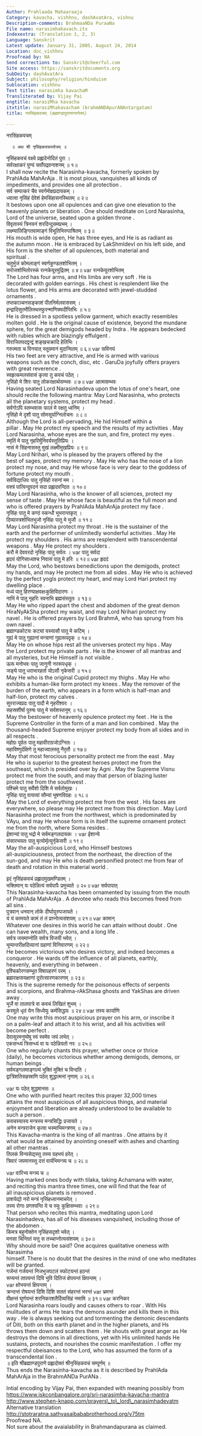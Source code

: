 ```yaml
---
Author: Prahlaada Mahaaraaja
Category: kavacha, vishhnu, dashAvatAra, vishnu
Description-comments: BrahmaaNDa PuraaNa
File name: narasimhakavach.itx
Indexextra: (Translation 1, 2, 3)
Language: Sanskrit
Latest update: January 31, 2005, August 24, 2014
Location: doc_vishhnu
Proofread by: NA
Send corrections to: Sanskrit@cheerful.com
Site access: https://sanskritdocuments.org
SubDeity: dashAvatAra
Subject: philosophy/religion/hinduism
Sublocation: vishhnu
Text title: narasimha kavachaM
Transliterated by: Vijay Pai
engtitle: narasiMha kavacha
itxtitle: narasiMhakavacham (brahmANDApurANAntargatam)
title: नरसिंहकवचम् (ब्रह्माण्डापुराणान्तर्गतम्)

---
```

  
 नरसिंहकवचम्   
  
      ॥ अथ श्री नृसिंहकवचस्तोत्रम् ॥  
  
नृसिंहकवचं वक्ष्ये प्रह्लादेनोदितं पुरा ।  
सर्वरक्षाकरं पुण्यं सर्वोपद्रवनाशनम् ॥ १॥  
 I shall now recite the Narasinha-kavacha, formerly spoken by  
PrahlAda MahArAja . It is most pious, vanquishes all kinds of  
impediments, and provides one all protection .   
सर्व सम्पत्करं चैव स्वर्गमोक्षप्रदायकम् ।  
ध्यात्वा नृसिंहं देवेशं हेमसिंहासनस्थितम् ॥ २॥  
It bestows upon one all opulences and can give one elevation to the  
heavenly planets or liberation . One should meditate on Lord Narasinha,  
Lord of the universe, seated upon a golden throne .   
विवृतास्यं त्रिनयनं शरदिन्दुसमप्रभम् ।  
लक्ष्म्यालिङ्गितवामाङ्गं विभूतिभिरुपाश्रितम् ॥ ३॥  
His mouth is wide open, He has three eyes, and He is as radiant as  
the autumn moon . He is embraced by LakShmIdevI on his left side, and  
His form is the shelter of all opulences, both material and  
spiritual .   
चतुर्भुजं कोमलाङ्गं स्वर्णकुण्डलशोभितम् ।  
सरोजशोभितोरस्कं रत्नकेयूरमुद्रितम् ॥ ४॥  var  रत्नकेयूरशोभितम्  
The Lord has four arms, and His limbs are very soft . He is  
decorated with golden earrings . His chest is resplendent like the  
lotus flower, and His arms are decorated with jewel-studded  
ornaments .   
तप्तकाञ्चनसङ्काशं पीतनिर्मलवाससम् ।  
इन्द्रादिसुरमौलिस्थस्फुरन्माणिक्यदीप्तिभिः ॥ ५॥  
He is dressed in a spotless yellow garment, which exactly resembles  
molten gold . He is the original cause of existence, beyond the mundane  
sphere, for the great demigods headed by Indra . He appears bedecked  
with rubies which are blazingly effulgent .   
विराजितपदद्वन्द्वं शङ्खचक्रादि हेतिभिः ।  
गरुत्मता च विनयात् स्तूयमानं मुदान्वितम् ॥ ६॥  var  सविनयं   
His two feet are very attractive, and He is armed with various  
weapons such as the conch, disc, etc . GaruDa joyfully offers prayers  
with great reverence .   
स्वहृत्कमलसंवासं कृत्वा तु कवचं पठेत् ।  
नृसिंहो मे शिरः पातु लोकरक्षार्थसम्भवः ॥ ७॥  var  आत्मसम्भवः   
Having seated Lord Narasinhadeva upon the lotus of one's heart, one  
should recite the following mantra: May Lord Narasinha, who protects  
all the planetary systems, protect my head .   
सर्वगोऽपि स्तम्भवासः फालं मे रक्षतु ध्वनिम् ।  
नृसिंहो मे दृशौ पातु सोमसूर्याग्निलोचनः ॥ ८॥  
Although the Lord is all-pervading, He hid Himself within a  
pillar . May He protect my speech and the results of my activities . May  
Lord Narasinha, whose eyes are the sun, and fire, protect my eyes .   
स्मृतिं मे पातु नृहरिर्मुनिवर्यस्तुतिप्रियः ।  
नासं मे सिंहनासस्तु मुखं लक्ष्मीमुखप्रियः ॥ ९॥  
May Lord Nrihari, who is pleased by the prayers offered by the  
best of sages, protect my memory . May He who has the nose of a lion  
protect my nose, and may He whose face is very dear to the goddess of  
fortune protect my mouth .   
सर्वविद्याधिपः पातु नृसिंहो रसनां मम ।  
वक्त्रं पात्विन्दुवदनं सदा प्रह्लादवन्दितः ॥ १०॥  
May Lord Narasinha, who is the knower of all sciences, protect my  
sense of taste . May He whose face is beautiful as the full moon and  
who is offered prayers by PrahlAda MahArAja protect my face .   
नृसिंहः पातु मे कण्ठं स्कन्धौ भूभरान्तकृत् ।  
दिव्यास्त्रशोभितभुजो नृसिंहः पातु मे भुजौ ॥ ११॥  
May Lord Narasinha protect my throat . He is the sustainer of the  
earth and the performer of unlimitedly wonderful activities . May He  
protect my shoulders . His arms are resplendent with transcendental  
weapons . May He protect my shoulders .   
करौ मे देववरदो नृसिंहः पातु सर्वतः ।  var  पातु सर्वदा  
हृदयं योगिसाध्यश्च निवासं पातु मे हरिः ॥ १२॥  var  हृददं  
May the Lord, who bestows benedictions upon the demigods, protect  
my hands, and may He protect me from all sides . May He who is achieved  
by the perfect yogIs protect my heart, and may Lord Hari protect my  
dwelling place .   
मध्यं पातु हिरण्याक्षवक्षःकुक्षिविदारणः ।  
नाभिं मे पातु नृहरिः स्वनाभि ब्रह्मसंस्तुतः ॥ १३॥  
May He who ripped apart the chest and abdomen of the great demon  
HiraNyAkSha protect my waist, and may Lord Nrihari protect my  
navel . He is offered prayers by Lord BrahmA, who has sprung from his  
own navel .   
ब्रह्माण्डकोटयः कट्यां यस्यासौ पातु मे कटिम् ।  
गुह्यं मे पातु गुह्यानां मन्त्राणां गुह्यरूपदृक् ॥ १४॥  
May He on whose hips rest all the universes protect my hips . May  
the Lord protect my private parts . He is the knower of all mantras and  
all mysteries, but He Himself is not visible .   
ऊरू मनोभवः पातु जानुनी नररूपधृक् ।  
जङ्घे पातु धराभारहर्ता योऽसौ नृकेसरी ॥ १५॥  
May He who is the original Cupid protect my thighs . May He who  
exhibits a human-like form protect my knees . May the remover of the  
burden of the earth, who appears in a form which is half-man and  
half-lion, protect my calves .   
सुरराज्यप्रदः पातु पादौ मे नृहरीश्वरः ।  
सहस्रशीर्षा पुरुषः पातु मे सर्वशस्तनुम् ॥ १६॥  
May the bestower of heavenly opulence protect my feet . He is the  
Supreme Controller in the form of a man and lion combined . May the  
thousand-headed Supreme enjoyer protect my body from all sides and in  
all respects .   
महोग्रः पूर्वतः पातु महावीराग्रजोऽग्नितः ।  
महाविष्णुर्दक्षिणे तु महाज्वालस्तु नैरृतौ ॥ १७॥  
May that most ferocious personality protect me from the east . May  
He who is superior to the greatest heroes protect me from the  
southeast, which is presided over by Agni . May the Supreme Visnu  
protect me from the south, and may that person of blazing luster  
protect me from the southwest .   
पश्चिमे पातु सर्वेशो दिशि मे सर्वतोमुखः ।  
नृसिंहः पातु वायव्यां सौम्यां भूषणविग्रहः ॥ १८॥  
May the Lord of everything protect me from the west . His faces are  
everywhere, so please may He protect me from this direction . May Lord  
Narasinha protect me from the northwest, which is predominated by  
VAyu, and may He whose form is in itself the supreme ornament protect  
me from the north, where Soma resides .   
ईशान्यां पातु भद्रो मे सर्वमङ्गलदायकः ।  var  ईशान्ये  
संसारभयतः पातु मृत्योर्मृत्युर्नृकेसरी ॥ १९॥  
May the all-auspicious Lord, who Himself bestows  
all-auspiciousness, protect from the northeast, the direction of the  
sun-god, and may He who is death personified protect me from fear of  
death and rotation in this material world .   
  
इदं नृसिंहकवचं प्रह्लादमुखमण्डितम् ।  
भक्तिमान् यः पठेन्नित्यं सर्वपापैः प्रमुच्यते ॥ २०॥  var  सर्वपापात्   
This Narasinha-kavacha has been ornamented by issuing from the mouth  
of PrahlAda MahArAja . A devotee who reads this becomes freed from  
all sins .   
पुत्रवान् धनवान् लोके दीर्घायुरुपजायते ।  
यं यं कामयते कामं तं तं प्राप्नोत्यसंशयम् ॥ २१॥  var  कामान्   
Whatever one desires in this world he can attain without doubt . One  
can have wealth, many sons, and a long life .   
सर्वत्र जयमाप्नोति सर्वत्र विजयी भवेत् ।  
भूम्यन्तरीक्षदिव्यानां ग्रहाणां विनिवारणम् ॥ २२॥  
He becomes victorious who desires victory, and indeed becomes a  
conqueror . He wards off the influence of all planets, earthly,  
heavenly, and everything in between .   
वृश्चिकोरगसम्भूत विषापहरणं परम् ।  
ब्रह्मराक्षसयक्षाणां दूरोत्सारणकारणम् ॥ २३॥  
This is the supreme remedy for the poisonous effects of serpents  
and scorpions, and Brahma-rAkShasa ghosts and YakShas are driven  
away .   
भूर्जे वा तालपात्रे वा कवचं लिखितं शुभम् ।  
करमूले धृतं येन सिध्येयुः कर्मसिद्धयः ॥ २४॥  var  तस्य कार्याणि   
One may write this most auspicious prayer on his arm, or inscribe it  
on a palm-leaf and attach it to his wrist, and all his activities will  
become perfect .   
देवासुरमनुष्येषु स्वं स्वमेव जयं लभेत् ।  
एकसन्ध्यं त्रिसन्ध्यं वा यः पठेन्नियतो नरः ॥ २५॥  
One who regularly chants this prayer, whether once or thrice  
(daily), he becomes victorious whether among demigods, demons, or  
human beings .   
सर्वमङ्गलमाङ्गल्यं भुक्तिं मुक्तिं च विन्दति ।  
द्वात्रिंशतिसहस्राणि पठेत् शुद्धात्मनां नृणाम् ॥ २६॥  
  
 var  यः पठेत् शुद्धमानसः ॥  
One who with purified heart recites this prayer 32,000 times  
attains the most auspicious of all auspicious things, and material  
enjoyment and liberation are already understood to be available to  
such a person .   
कवचस्यास्य मन्त्रस्य मन्त्रसिद्धिः प्रजायते ।  
अनेन मन्त्रराजेन कृत्वा भस्माभिमन्त्रणम् ॥ २७॥  
This Kavacha-mantra is the king of all mantras . One attains by it  
what would be attained by anointing oneself with ashes and chanting  
all other mantras .   
तिलकं विन्यसेद्यस्तु तस्य ग्रहभयं हरेत् ।  
त्रिवारं जपमानस्तु दत्तं वार्यभिमन्त्र्य च ॥ २८॥  
  
 var  वारिभ्य मन्त्र्य च  ॥  
Having marked ones body with tilaka, taking Achamana with water,  
and reciting this mantra three times, one will find that the fear of  
all inauspicious planets is removed .   
प्राशयेद्यो नरो मन्त्रं नृसिंहध्यानमाचरेत् ।  
तस्य रोगाः प्रणश्यन्ति ये च स्युः कुक्षिसम्भवाः ॥ २९॥  
That person who recites this mantra, meditating upon Lord  
Narasinhadeva, has all of his diseases vanquished, including those of  
the abdomen .   
किमत्र बहुनोक्तेन नृसिंहसदृशो भवेत् ।  
मनसा चिन्तितं यत्तु स तच्चाप्नोत्यसंशयम् ॥ ३०॥  
Why should more be said? One acquires qualitative oneness with Narasimha  
himself. There is no doubt that the desires in the mind of one who meditates  
will be granted.   
गर्जन्तं गर्जयन्तं निजभुजपटलं स्फोटयन्तं हठन्तं  
रूप्यन्तं तापयन्तं दिवि भुवि दितिजं क्षेपयन्तं क्षिपन्तम् ।  
 var  क्षोभयन्तं क्षिपन्तम् ।  
क्रन्दन्तं रोषयन्तं दिशि दिशि सततं संहरन्तं भरन्तं  var  भ्रमन्तं  
वीक्षन्तं घूर्णयन्तं शरनिकरशतैर्दिव्यसिंहं नमामि ॥ ३१॥ var  करनिकर  
Lord Narasinha roars loudly and causes others to roar . With His  
mulitudes of arms He tears the demons asunder and kills them in this  
way . He is always seeking out and tormenting the demonic descendants  
of Diti, both on this earth planet and in the higher planets, and Hs  
throws them down and scatters them . He shouts with great anger as He  
destroys the demons in all directions, yet with His unlimited hands He  
sustains, protects, and nourishes the cosmic manifestation . I offer my  
respectful obeisances to the Lord, who has assumed the form of a  
transcendental lion .   
॥ इति श्रीब्रह्माण्डपुराणे प्रह्लादोक्तं श्रीनृसिंहकवचं सम्पूर्णम् ॥  
Thus ends the Narasinha-kavacha as it is described by PrahlAda  
MahArAja in the BrahmANDa PurANa .   
  
Intial encoding by Vijay Pai, then expanded with meaning possibly from  
https://www.iskconbangalore.org/sri-narasimha-kavacha-mantra  
http://www.stephen-knapp.com/prayers\_to\_lord\_narasimhadevatm  
Alternative translation http://stotraratna.sathyasaibababrotherhood.org/v75tm  
Proofread NA.  
Not sure about the avaialability in Brahmandapurana as claimed.  
  
